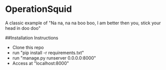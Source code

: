 # OperationSquid
A classic example of "Na na, na na boo boo, I am better then you, stick your head in doo doo"

##Installation Instructions

- Clone this repo
- run "pip install -r requirements.txt"
- run "manage.py runserver 0.0.0.0:8000"
- Access at "localhost:8000"